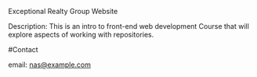 Exceptional Realty Group Website

Description: This is an intro to front-end web development Course that will explore aspects of working with repositories.

#Contact

email: nas@example.com
